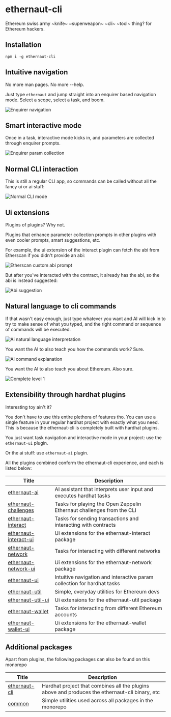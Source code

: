 # ethernaut-cli

Ethereum swiss army ~knife~ ~superweapon~ ~cli~ ~tool~ thing?
for Ethereum hackers.

## Installation

`npm i -g ethernaut-cli`

## Intuitive navigation

No more man pages. No more --help.

Just type `ethernaut` and jump straight into an enquirer based navigation mode. Select a scope, select a task, and boom.

![Enquirer navigation](demos/nav.gif)

## Smart interactive mode

Once in a task, interactive mode kicks in, and parameters are collected through enquirer prompts.

![Enquirer param collection](demos/interactive.gif)

## Normal CLI interaction

This is still a regular CLI app, so commands can be called without all the fancy ui or ai stuff:

![Normal CLI mode](demos/normal.gif)

## Ui extensions

Plugins of plugins? Why not.

Plugins that enhance parameter collection prompts in other plugins with even cooler prompts, smart suggestions, etc.

For example, the ui extension of the interact plugin can fetch the abi from Etherscan if you didn't provide an abi:

![Etherscan custom abi prompt](demos/custom.gif)

But after you've interacted with the contract, it already has the abi, so the abi is instead suggested:

![Abi suggestion](demos/custom1.gif)

## Natural language to cli commands

If that wasn't easy enough, just type whatever you want and AI will kick in to try to make sense of what you typed, and the right command or sequence of commands will be executed.

![Ai natural language interpretation](demos/interpret.gif)

You want the AI to also teach you how the commands work? Sure.

![Ai command explanation](demos/explain.gif)

You want the AI to also teach you about Ethereum. Also sure.

![Complete level 1](demos/teach.gif)

## Extensibility through hardhat plugins

Interesting toy ain't it?

You don't have to use this entire plethora of features tho. You can use a single feature in your regular hardhat project with exactly what you need. This is because the ethernaut-cli is completely built with hardhat plugins.

You just want task navigation and interactive mode in your project: use the `ethernaut-ui` plugin.

Or the ai stuff: use `ethernaut-ai` plugin.

All the plugins combined conform the ethernaut-cli experience, and each is listed below:

| Title                                                                   | Description                                                             |
| ----------------------------------------------------------------------- | ----------------------------------------------------------------------- |
| [ethernaut-ai](packages/title/README.md#ethernaut-ai)                   | AI assistant that interprets user input and executes hardhat tasks      |
| [ethernaut-challenges](packages/title/README.md#ethernaut-challenges)   | Tasks for playing the Open Zeppelin Ethernaut challenges from the CLI   |
| [ethernaut-interact](packages/title/README.md#ethernaut-interact)       | Tasks for sending transactions and interacting with contracts           |
| [ethernaut-interact-ui](packages/title/README.md#ethernaut-interact-ui) | Ui extensions for the ethernaut-interact package                        |
| [ethernaut-network](packages/title/README.md#ethernaut-network)         | Tasks for interacting with different networks                           |
| [ethernaut-network-ui](packages/title/README.md#ethernaut-network-ui)   | Ui extensions for the ethernaut-network package                         |
| [ethernaut-ui](packages/title/README.md#ethernaut-ui)                   | Intuitive navigation and interactive param collection for hardhat tasks |
| [ethernaut-util](packages/title/README.md#ethernaut-util)               | Simple, everyday utilities for Ethereum devs                            |
| [ethernaut-util-ui](packages/title/README.md#ethernaut-util-ui)         | Ui extensions for the ethernaut-util package                            |
| [ethernaut-wallet](packages/title/README.md#ethernaut-wallet)           | Tasks for interacting from different Ethereum accounts                  |
| [ethernaut-wallet-ui](packages/title/README.md#ethernaut-wallet-ui)     | Ui extensions for the ethernaut-wallet package                          |

## Additional packages

Apart from plugins, the following packages can also be found on this monorepo

| Title                                                      | Description                                                                                    |
| ---------------------------------------------------------- | ---------------------------------------------------------------------------------------------- |
| [ethernaut-cli](packages/title/README.md#ethernaut-cli-hh) | Hardhat project that combines all the plugins above and produces the ethernaut-cli binary, etc |
| [common](packages/title/README.md#common)                  | Simple utilities used across all packages in the monorepo                                      |
